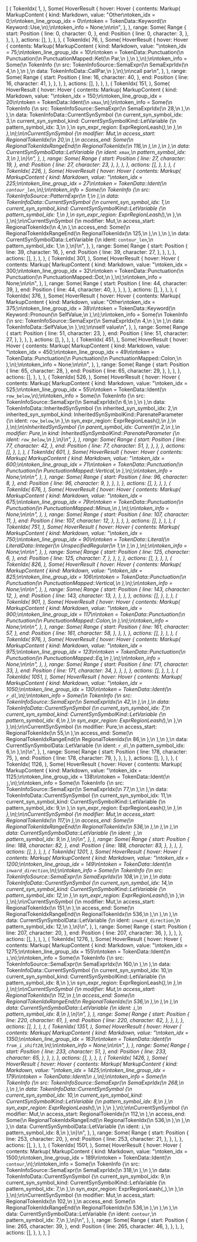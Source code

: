 [
    (
        TokenIdx(
            1,
        ),
        Some(
            HoverResult {
                hover: Hover {
                    contents: Markup(
                        MarkupContent {
                            kind: Markdown,
                            value: "Other\ntoken_idx = 0;\n\ntoken_line_group_idx = 0\n\ntoken = TokenData::Keyword(\n    Keyword::Use,\n);\n\ntoken_info = None;\n\n\n",
                        },
                    ),
                    range: Some(
                        Range {
                            start: Position {
                                line: 0,
                                character: 0,
                            },
                            end: Position {
                                line: 0,
                                character: 3,
                            },
                        },
                    ),
                },
                actions: [],
            },
        ),
    ),
    (
        TokenIdx(
            76,
        ),
        Some(
            HoverResult {
                hover: Hover {
                    contents: Markup(
                        MarkupContent {
                            kind: Markdown,
                            value: "\ntoken_idx = 75;\n\ntoken_line_group_idx = 10\n\ntoken = TokenData::Punctuation(\n    Punctuation(\n        PunctuationMapped::Ket(\n            Par,\n        ),\n    ),\n);\n\ntoken_info = Some(\n    TokenInfo {\n        src: TokenInfoSource::SemaExpr(\n            SemaExprIdx(\n                4,\n            ),\n        ),\n        data: TokenInfoData::CallPar,\n    },\n);\n\ncall par\n",
                        },
                    ),
                    range: Some(
                        Range {
                            start: Position {
                                line: 16,
                                character: 40,
                            },
                            end: Position {
                                line: 16,
                                character: 41,
                            },
                        },
                    ),
                },
                actions: [],
            },
        ),
    ),
    (
        TokenIdx(
            151,
        ),
        Some(
            HoverResult {
                hover: Hover {
                    contents: Markup(
                        MarkupContent {
                            kind: Markdown,
                            value: "\ntoken_idx = 150;\n\ntoken_line_group_idx = 20\n\ntoken = TokenData::Ident(\n    `xmax`,\n);\n\ntoken_info = Some(\n    TokenInfo {\n        src: TokenInfoSource::SemaExpr(\n            SemaExprIdx(\n                28,\n            ),\n        ),\n        data: TokenInfoData::CurrentSynSymbol {\n            current_syn_symbol_idx: 3,\n            current_syn_symbol_kind: CurrentSynSymbolKind::LetVariable {\n                pattern_symbol_idx: 3,\n            },\n            syn_expr_region: ExprRegionLeash(_),\n        },\n    },\n);\n\nCurrentSynSymbol {\n    modifier: Mut,\n    access_start: RegionalTokenIdx(\n        20,\n    ),\n    access_end: Some(\n        RegionalTokenIdxRangeEnd(\n            RegionalTokenIdx(\n                116,\n            ),\n        ),\n    ),\n    data: CurrentSynSymbolData::LetVariable {\n        ident: `xmax`,\n        pattern_symbol_idx: 3,\n    },\n}\n",
                        },
                    ),
                    range: Some(
                        Range {
                            start: Position {
                                line: 27,
                                character: 19,
                            },
                            end: Position {
                                line: 27,
                                character: 23,
                            },
                        },
                    ),
                },
                actions: [],
            },
        ),
    ),
    (
        TokenIdx(
            226,
        ),
        Some(
            HoverResult {
                hover: Hover {
                    contents: Markup(
                        MarkupContent {
                            kind: Markdown,
                            value: "\ntoken_idx = 225;\n\ntoken_line_group_idx = 27\n\ntoken = TokenData::Ident(\n    `contour_len`,\n);\n\ntoken_info = Some(\n    TokenInfo {\n        src: TokenInfoSource::PatternExpr(\n            1,\n        ),\n        data: TokenInfoData::CurrentSynSymbol {\n            current_syn_symbol_idx: 1,\n            current_syn_symbol_kind: CurrentSynSymbolKind::LetVariable {\n                pattern_symbol_idx: 1,\n            },\n            syn_expr_region: ExprRegionLeash(_),\n        },\n    },\n);\n\nCurrentSynSymbol {\n    modifier: Mut,\n    access_start: RegionalTokenIdx(\n        4,\n    ),\n    access_end: Some(\n        RegionalTokenIdxRangeEnd(\n            RegionalTokenIdx(\n                125,\n            ),\n        ),\n    ),\n    data: CurrentSynSymbolData::LetVariable {\n        ident: `contour_len`,\n        pattern_symbol_idx: 1,\n    },\n}\n",
                        },
                    ),
                    range: Some(
                        Range {
                            start: Position {
                                line: 39,
                                character: 16,
                            },
                            end: Position {
                                line: 39,
                                character: 27,
                            },
                        },
                    ),
                },
                actions: [],
            },
        ),
    ),
    (
        TokenIdx(
            301,
        ),
        Some(
            HoverResult {
                hover: Hover {
                    contents: Markup(
                        MarkupContent {
                            kind: Markdown,
                            value: "\ntoken_idx = 300;\n\ntoken_line_group_idx = 32\n\ntoken = TokenData::Punctuation(\n    Punctuation(\n        PunctuationMapped::Dot,\n    ),\n);\n\ntoken_info = None;\n\n\n",
                        },
                    ),
                    range: Some(
                        Range {
                            start: Position {
                                line: 44,
                                character: 39,
                            },
                            end: Position {
                                line: 44,
                                character: 40,
                            },
                        },
                    ),
                },
                actions: [],
            },
        ),
    ),
    (
        TokenIdx(
            376,
        ),
        Some(
            HoverResult {
                hover: Hover {
                    contents: Markup(
                        MarkupContent {
                            kind: Markdown,
                            value: "Other\ntoken_idx = 375;\n\ntoken_line_group_idx = 38\n\ntoken = TokenData::Keyword(\n    Keyword::Pronoun(\n        SelfValue,\n    ),\n);\n\ntoken_info = Some(\n    TokenInfo {\n        src: TokenInfoSource::SemaExpr(\n            SemaExprIdx(\n                4,\n            ),\n        ),\n        data: TokenInfoData::SelfValue,\n    },\n);\n\nself value\n",
                        },
                    ),
                    range: Some(
                        Range {
                            start: Position {
                                line: 51,
                                character: 23,
                            },
                            end: Position {
                                line: 51,
                                character: 27,
                            },
                        },
                    ),
                },
                actions: [],
            },
        ),
    ),
    (
        TokenIdx(
            451,
        ),
        Some(
            HoverResult {
                hover: Hover {
                    contents: Markup(
                        MarkupContent {
                            kind: Markdown,
                            value: "\ntoken_idx = 450;\n\ntoken_line_group_idx = 49\n\ntoken = TokenData::Punctuation(\n    Punctuation(\n        PunctuationMapped::Colon,\n    ),\n);\n\ntoken_info = None;\n\n\n",
                        },
                    ),
                    range: Some(
                        Range {
                            start: Position {
                                line: 65,
                                character: 28,
                            },
                            end: Position {
                                line: 65,
                                character: 29,
                            },
                        },
                    ),
                },
                actions: [],
            },
        ),
    ),
    (
        TokenIdx(
            526,
        ),
        Some(
            HoverResult {
                hover: Hover {
                    contents: Markup(
                        MarkupContent {
                            kind: Markdown,
                            value: "\ntoken_idx = 525;\n\ntoken_line_group_idx = 55\n\ntoken = TokenData::Ident(\n    `row_below`,\n);\n\ntoken_info = Some(\n    TokenInfo {\n        src: TokenInfoSource::SemaExpr(\n            SemaExprIdx(\n                6,\n            ),\n        ),\n        data: TokenInfoData::InheritedSynSymbol {\n            inherited_syn_symbol_idx: 2,\n            inherited_syn_symbol_kind: InheritedSynSymbolKind::ParenateParameter {\n                ident: `row_below`,\n            },\n            syn_expr_region: ExprRegionLeash(_),\n        },\n    },\n);\n\nInheritedSynSymbol {\n    parent_symbol_idx: Current(\n        2,\n    ),\n    modifier: Pure,\n    kind: InheritedSynSymbolKind::ParenateParameter {\n        ident: `row_below`,\n    },\n}\n",
                        },
                    ),
                    range: Some(
                        Range {
                            start: Position {
                                line: 77,
                                character: 42,
                            },
                            end: Position {
                                line: 77,
                                character: 51,
                            },
                        },
                    ),
                },
                actions: [],
            },
        ),
    ),
    (
        TokenIdx(
            601,
        ),
        Some(
            HoverResult {
                hover: Hover {
                    contents: Markup(
                        MarkupContent {
                            kind: Markdown,
                            value: "\ntoken_idx = 600;\n\ntoken_line_group_idx = 71\n\ntoken = TokenData::Punctuation(\n    Punctuation(\n        PunctuationMapped::Vertical,\n    ),\n);\n\ntoken_info = None;\n\n\n",
                        },
                    ),
                    range: Some(
                        Range {
                            start: Position {
                                line: 96,
                                character: 8,
                            },
                            end: Position {
                                line: 96,
                                character: 9,
                            },
                        },
                    ),
                },
                actions: [],
            },
        ),
    ),
    (
        TokenIdx(
            676,
        ),
        Some(
            HoverResult {
                hover: Hover {
                    contents: Markup(
                        MarkupContent {
                            kind: Markdown,
                            value: "\ntoken_idx = 675;\n\ntoken_line_group_idx = 79\n\ntoken = TokenData::Punctuation(\n    Punctuation(\n        PunctuationMapped::Minus,\n    ),\n);\n\ntoken_info = None;\n\n\n",
                        },
                    ),
                    range: Some(
                        Range {
                            start: Position {
                                line: 107,
                                character: 11,
                            },
                            end: Position {
                                line: 107,
                                character: 12,
                            },
                        },
                    ),
                },
                actions: [],
            },
        ),
    ),
    (
        TokenIdx(
            751,
        ),
        Some(
            HoverResult {
                hover: Hover {
                    contents: Markup(
                        MarkupContent {
                            kind: Markdown,
                            value: "\ntoken_idx = 750;\n\ntoken_line_group_idx = 90\n\ntoken = TokenData::Literal(\n    LiteralData::Integer(\n        UnspecifiedRegular(\n            1,\n        ),\n    ),\n);\n\ntoken_info = None;\n\n\n",
                        },
                    ),
                    range: Some(
                        Range {
                            start: Position {
                                line: 125,
                                character: 6,
                            },
                            end: Position {
                                line: 125,
                                character: 7,
                            },
                        },
                    ),
                },
                actions: [],
            },
        ),
    ),
    (
        TokenIdx(
            826,
        ),
        Some(
            HoverResult {
                hover: Hover {
                    contents: Markup(
                        MarkupContent {
                            kind: Markdown,
                            value: "\ntoken_idx = 825;\n\ntoken_line_group_idx = 106\n\ntoken = TokenData::Punctuation(\n    Punctuation(\n        PunctuationMapped::Vertical,\n    ),\n);\n\ntoken_info = None;\n\n\n",
                        },
                    ),
                    range: Some(
                        Range {
                            start: Position {
                                line: 143,
                                character: 12,
                            },
                            end: Position {
                                line: 143,
                                character: 13,
                            },
                        },
                    ),
                },
                actions: [],
            },
        ),
    ),
    (
        TokenIdx(
            901,
        ),
        Some(
            HoverResult {
                hover: Hover {
                    contents: Markup(
                        MarkupContent {
                            kind: Markdown,
                            value: "\ntoken_idx = 900;\n\ntoken_line_group_idx = 117\n\ntoken = TokenData::Punctuation(\n    Punctuation(\n        PunctuationMapped::Colon,\n    ),\n);\n\ntoken_info = None;\n\n\n",
                        },
                    ),
                    range: Some(
                        Range {
                            start: Position {
                                line: 161,
                                character: 57,
                            },
                            end: Position {
                                line: 161,
                                character: 58,
                            },
                        },
                    ),
                },
                actions: [],
            },
        ),
    ),
    (
        TokenIdx(
            976,
        ),
        Some(
            HoverResult {
                hover: Hover {
                    contents: Markup(
                        MarkupContent {
                            kind: Markdown,
                            value: "\ntoken_idx = 975;\n\ntoken_line_group_idx = 123\n\ntoken = TokenData::Punctuation(\n    Punctuation(\n        PunctuationMapped::Eq,\n    ),\n);\n\ntoken_info = None;\n\n\n",
                        },
                    ),
                    range: Some(
                        Range {
                            start: Position {
                                line: 171,
                                character: 33,
                            },
                            end: Position {
                                line: 171,
                                character: 34,
                            },
                        },
                    ),
                },
                actions: [],
            },
        ),
    ),
    (
        TokenIdx(
            1051,
        ),
        Some(
            HoverResult {
                hover: Hover {
                    contents: Markup(
                        MarkupContent {
                            kind: Markdown,
                            value: "\ntoken_idx = 1050;\n\ntoken_line_group_idx = 130\n\ntoken = TokenData::Ident(\n    `r_dl`,\n);\n\ntoken_info = Some(\n    TokenInfo {\n        src: TokenInfoSource::SemaExpr(\n            SemaExprIdx(\n                42,\n            ),\n        ),\n        data: TokenInfoData::CurrentSynSymbol {\n            current_syn_symbol_idx: 7,\n            current_syn_symbol_kind: CurrentSynSymbolKind::LetVariable {\n                pattern_symbol_idx: 6,\n            },\n            syn_expr_region: ExprRegionLeash(_),\n        },\n    },\n);\n\nCurrentSynSymbol {\n    modifier: Pure,\n    access_start: RegionalTokenIdx(\n        55,\n    ),\n    access_end: Some(\n        RegionalTokenIdxRangeEnd(\n            RegionalTokenIdx(\n                86,\n            ),\n        ),\n    ),\n    data: CurrentSynSymbolData::LetVariable {\n        ident: `r_dl`,\n        pattern_symbol_idx: 6,\n    },\n}\n",
                        },
                    ),
                    range: Some(
                        Range {
                            start: Position {
                                line: 178,
                                character: 75,
                            },
                            end: Position {
                                line: 178,
                                character: 79,
                            },
                        },
                    ),
                },
                actions: [],
            },
        ),
    ),
    (
        TokenIdx(
            1126,
        ),
        Some(
            HoverResult {
                hover: Hover {
                    contents: Markup(
                        MarkupContent {
                            kind: Markdown,
                            value: "\ntoken_idx = 1125;\n\ntoken_line_group_idx = 138\n\ntoken = TokenData::Ident(\n    `j`,\n);\n\ntoken_info = Some(\n    TokenInfo {\n        src: TokenInfoSource::SemaExpr(\n            SemaExprIdx(\n                77,\n            ),\n        ),\n        data: TokenInfoData::CurrentSynSymbol {\n            current_syn_symbol_idx: 11,\n            current_syn_symbol_kind: CurrentSynSymbolKind::LetVariable {\n                pattern_symbol_idx: 9,\n            },\n            syn_expr_region: ExprRegionLeash(_),\n        },\n    },\n);\n\nCurrentSynSymbol {\n    modifier: Mut,\n    access_start: RegionalTokenIdx(\n        117,\n    ),\n    access_end: Some(\n        RegionalTokenIdxRangeEnd(\n            RegionalTokenIdx(\n                536,\n            ),\n        ),\n    ),\n    data: CurrentSynSymbolData::LetVariable {\n        ident: `j`,\n        pattern_symbol_idx: 9,\n    },\n}\n",
                        },
                    ),
                    range: Some(
                        Range {
                            start: Position {
                                line: 188,
                                character: 82,
                            },
                            end: Position {
                                line: 188,
                                character: 83,
                            },
                        },
                    ),
                },
                actions: [],
            },
        ),
    ),
    (
        TokenIdx(
            1201,
        ),
        Some(
            HoverResult {
                hover: Hover {
                    contents: Markup(
                        MarkupContent {
                            kind: Markdown,
                            value: "\ntoken_idx = 1200;\n\ntoken_line_group_idx = 149\n\ntoken = TokenData::Ident(\n    `inward_direction`,\n);\n\ntoken_info = Some(\n    TokenInfo {\n        src: TokenInfoSource::SemaExpr(\n            SemaExprIdx(\n                108,\n            ),\n        ),\n        data: TokenInfoData::CurrentSynSymbol {\n            current_syn_symbol_idx: 14,\n            current_syn_symbol_kind: CurrentSynSymbolKind::LetVariable {\n                pattern_symbol_idx: 12,\n            },\n            syn_expr_region: ExprRegionLeash(_),\n        },\n    },\n);\n\nCurrentSynSymbol {\n    modifier: Mut,\n    access_start: RegionalTokenIdx(\n        151,\n    ),\n    access_end: Some(\n        RegionalTokenIdxRangeEnd(\n            RegionalTokenIdx(\n                536,\n            ),\n        ),\n    ),\n    data: CurrentSynSymbolData::LetVariable {\n        ident: `inward_direction`,\n        pattern_symbol_idx: 12,\n    },\n}\n",
                        },
                    ),
                    range: Some(
                        Range {
                            start: Position {
                                line: 207,
                                character: 20,
                            },
                            end: Position {
                                line: 207,
                                character: 36,
                            },
                        },
                    ),
                },
                actions: [],
            },
        ),
    ),
    (
        TokenIdx(
            1276,
        ),
        Some(
            HoverResult {
                hover: Hover {
                    contents: Markup(
                        MarkupContent {
                            kind: Markdown,
                            value: "\ntoken_idx = 1275;\n\ntoken_line_group_idx = 155\n\ntoken = TokenData::Ident(\n    `i`,\n);\n\ntoken_info = Some(\n    TokenInfo {\n        src: TokenInfoSource::SemaExpr(\n            SemaExprIdx(\n                160,\n            ),\n        ),\n        data: TokenInfoData::CurrentSynSymbol {\n            current_syn_symbol_idx: 10,\n            current_syn_symbol_kind: CurrentSynSymbolKind::LetVariable {\n                pattern_symbol_idx: 8,\n            },\n            syn_expr_region: ExprRegionLeash(_),\n        },\n    },\n);\n\nCurrentSynSymbol {\n    modifier: Mut,\n    access_start: RegionalTokenIdx(\n        112,\n    ),\n    access_end: Some(\n        RegionalTokenIdxRangeEnd(\n            RegionalTokenIdx(\n                536,\n            ),\n        ),\n    ),\n    data: CurrentSynSymbolData::LetVariable {\n        ident: `i`,\n        pattern_symbol_idx: 8,\n    },\n}\n",
                        },
                    ),
                    range: Some(
                        Range {
                            start: Position {
                                line: 220,
                                character: 61,
                            },
                            end: Position {
                                line: 220,
                                character: 62,
                            },
                        },
                    ),
                },
                actions: [],
            },
        ),
    ),
    (
        TokenIdx(
            1351,
        ),
        Some(
            HoverResult {
                hover: Hover {
                    contents: Markup(
                        MarkupContent {
                            kind: Markdown,
                            value: "\ntoken_idx = 1350;\n\ntoken_line_group_idx = 163\n\ntoken = TokenData::Ident(\n    `from_i_shift28`,\n);\n\ntoken_info = None;\n\n\n",
                        },
                    ),
                    range: Some(
                        Range {
                            start: Position {
                                line: 233,
                                character: 51,
                            },
                            end: Position {
                                line: 233,
                                character: 65,
                            },
                        },
                    ),
                },
                actions: [],
            },
        ),
    ),
    (
        TokenIdx(
            1426,
        ),
        Some(
            HoverResult {
                hover: Hover {
                    contents: Markup(
                        MarkupContent {
                            kind: Markdown,
                            value: "\ntoken_idx = 1425;\n\ntoken_line_group_idx = 179\n\ntoken = TokenData::Ident(\n    `i`,\n);\n\ntoken_info = Some(\n    TokenInfo {\n        src: TokenInfoSource::SemaExpr(\n            SemaExprIdx(\n                268,\n            ),\n        ),\n        data: TokenInfoData::CurrentSynSymbol {\n            current_syn_symbol_idx: 10,\n            current_syn_symbol_kind: CurrentSynSymbolKind::LetVariable {\n                pattern_symbol_idx: 8,\n            },\n            syn_expr_region: ExprRegionLeash(_),\n        },\n    },\n);\n\nCurrentSynSymbol {\n    modifier: Mut,\n    access_start: RegionalTokenIdx(\n        112,\n    ),\n    access_end: Some(\n        RegionalTokenIdxRangeEnd(\n            RegionalTokenIdx(\n                536,\n            ),\n        ),\n    ),\n    data: CurrentSynSymbolData::LetVariable {\n        ident: `i`,\n        pattern_symbol_idx: 8,\n    },\n}\n",
                        },
                    ),
                    range: Some(
                        Range {
                            start: Position {
                                line: 253,
                                character: 20,
                            },
                            end: Position {
                                line: 253,
                                character: 21,
                            },
                        },
                    ),
                },
                actions: [],
            },
        ),
    ),
    (
        TokenIdx(
            1501,
        ),
        Some(
            HoverResult {
                hover: Hover {
                    contents: Markup(
                        MarkupContent {
                            kind: Markdown,
                            value: "\ntoken_idx = 1500;\n\ntoken_line_group_idx = 189\n\ntoken = TokenData::Ident(\n    `contour`,\n);\n\ntoken_info = Some(\n    TokenInfo {\n        src: TokenInfoSource::SemaExpr(\n            SemaExprIdx(\n                318,\n            ),\n        ),\n        data: TokenInfoData::CurrentSynSymbol {\n            current_syn_symbol_idx: 9,\n            current_syn_symbol_kind: CurrentSynSymbolKind::LetVariable {\n                pattern_symbol_idx: 7,\n            },\n            syn_expr_region: ExprRegionLeash(_),\n        },\n    },\n);\n\nCurrentSynSymbol {\n    modifier: Mut,\n    access_start: RegionalTokenIdx(\n        102,\n    ),\n    access_end: Some(\n        RegionalTokenIdxRangeEnd(\n            RegionalTokenIdx(\n                536,\n            ),\n        ),\n    ),\n    data: CurrentSynSymbolData::LetVariable {\n        ident: `contour`,\n        pattern_symbol_idx: 7,\n    },\n}\n",
                        },
                    ),
                    range: Some(
                        Range {
                            start: Position {
                                line: 265,
                                character: 39,
                            },
                            end: Position {
                                line: 265,
                                character: 46,
                            },
                        },
                    ),
                },
                actions: [],
            },
        ),
    ),
]